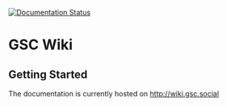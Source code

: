 [![Documentation Status](https://readthedocs.org/projects/gsc-wiki/badge/?version=latest)](http://gsc-wiki.readthedocs.io/en/latest/?badge=latest)

# GSC Wiki

## Getting Started

The documentation is currently hosted on http://wiki.gsc.social
